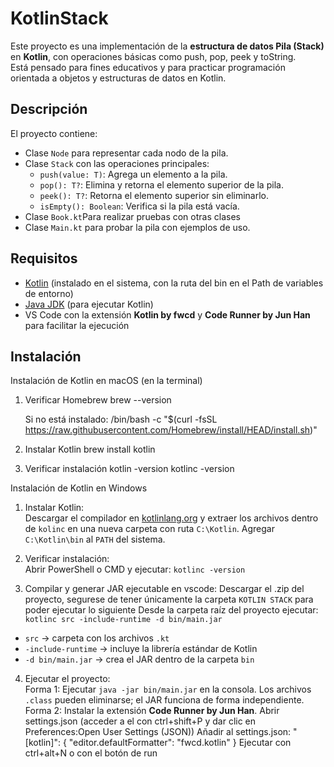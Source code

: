 # KotlinStack

Este proyecto es una implementación de la **estructura de datos Pila (Stack)** en **Kotlin**, con operaciones básicas como push, pop, peek y toString.  
Está pensado para fines educativos y para practicar programación orientada a objetos y estructuras de datos en Kotlin.

## Descripción

El proyecto contiene:

- Clase `Node` para representar cada nodo de la pila.
- Clase `Stack` con las operaciones principales:
  - `push(value: T)`: Agrega un elemento a la pila.
  - `pop(): T?`: Elimina y retorna el elemento superior de la pila.
  - `peek(): T?`: Retorna el elemento superior sin eliminarlo.
  - `isEmpty(): Boolean`: Verifica si la pila está vacía.
- Clase `Book.kt`Para realizar pruebas con otras clases
- Clase `Main.kt` para probar la pila con ejemplos de uso.


## Requisitos

- [Kotlin](https://kotlinlang.org/docs/command-line.html) (instalado en el sistema, con la ruta del bin en el Path de variables de entorno)
- [Java JDK](https://www.oracle.com/java/technologies/javase-downloads.html) (para ejecutar Kotlin)
- VS Code con la extensión **Kotlin by fwcd** y **Code Runner by Jun Han** para facilitar la ejecución

## Instalación

Instalación de Kotlin en macOS (en la terminal)
1. Verificar Homebrew
    brew --version

    Si no está instalado:
    /bin/bash -c "$(curl -fsSL https://raw.githubusercontent.com/Homebrew/install/HEAD/install.sh)"

2. Instalar Kotlin
    brew install kotlin

3. Verificar instalación
    kotlin -version
    kotlinc -version

Instalación de Kotlin en Windows

1. Instalar Kotlin:  
Descargar el compilador en [kotlinlang.org](https://kotlinlang.org/docs/command-line.html) y extraer los archivos dentro de `kolinc` en una nueva carpeta con ruta `C:\Kotlin`. Agregar `C:\Kotlin\bin` al `PATH` del sistema.

2. Verificar instalación:  
Abrir PowerShell o CMD y ejecutar:
`kotlinc -version`

3. Compilar y generar JAR ejecutable en vscode: 
Descargar el .zip del proyecto, segurese de tener únicamente la carpeta `KOTLIN STACK` para poder ejecutar lo siguiente
Desde la carpeta raíz del proyecto ejecutar:
`kotlinc src -include-runtime -d bin/main.jar`  
- `src` → carpeta con los archivos `.kt`  
- `-include-runtime` → incluye la librería estándar de Kotlin  
- `-d bin/main.jar` → crea el JAR dentro de la carpeta `bin`

4. Ejecutar el proyecto:  
Forma 1:
Ejecutar `java -jar bin/main.jar` en la consola.
    Los archivos `.class` pueden eliminarse; el JAR funciona de forma independiente.
Forma 2:
    Instalar la extensión **Code Runner by Jun Han**.
    Abrir settings.json (acceder a el con ctrl+shift+P y dar clic en Preferences:Open User Settings (JSON)) 
    Añadir al settings.json:
    "[kotlin]": {
            "editor.defaultFormatter": "fwcd.kotlin"
        }
    Ejecutar con ctrl+alt+N o con el botón de run

